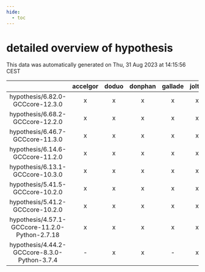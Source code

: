 ```yaml
---
hide:
  - toc
---
```


detailed overview of hypothesis
===============================


This data was automatically generated on Thu, 31 Aug 2023 at 14:15:56 CEST  

| |accelgor|doduo|donphan|gallade|joltik|skitty|swalot|victini|
| :---: | :---: | :---: | :---: | :---: | :---: | :---: | :---: | :---: |
|hypothesis/6.82.0-GCCcore-12.3.0|x|x|x|x|x|x|x|x|
|hypothesis/6.68.2-GCCcore-12.2.0|x|x|x|x|x|x|x|x|
|hypothesis/6.46.7-GCCcore-11.3.0|x|x|x|x|x|x|x|x|
|hypothesis/6.14.6-GCCcore-11.2.0|x|x|x|x|x|x|x|x|
|hypothesis/6.13.1-GCCcore-10.3.0|x|x|x|x|x|x|x|x|
|hypothesis/5.41.5-GCCcore-10.2.0|x|x|x|x|x|x|x|x|
|hypothesis/5.41.2-GCCcore-10.2.0|x|x|x|x|x|x|x|x|
|hypothesis/4.57.1-GCCcore-11.2.0-Python-2.7.18|x|x|x|x|x|x|x|x|
|hypothesis/4.44.2-GCCcore-8.3.0-Python-3.7.4|-|x|x|-|x|x|-|x|
